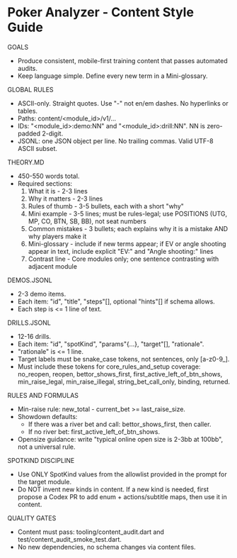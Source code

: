 # Poker Analyzer - Content Style Guide

GOALS
- Produce consistent, mobile-first training content that passes automated audits.
- Keep language simple. Define every new term in a Mini-glossary.

GLOBAL RULES
- ASCII-only. Straight quotes. Use "-" not en/em dashes. No hyperlinks or tables.
- Paths: content/<module_id>/v1/...
- IDs: "<module_id>:demo:NN" and "<module_id>:drill:NN". NN is zero-padded 2-digit.
- JSONL: one JSON object per line. No trailing commas. Valid UTF-8 ASCII subset.

THEORY.MD
- 450-550 words total.
- Required sections:
  1) What it is - 2-3 lines
  2) Why it matters - 2-3 lines
  3) Rules of thumb - 3-5 bullets, each with a short "why"
  4) Mini example - 3-5 lines; must be rules-legal; use POSITIONS (UTG, MP, CO, BTN, SB, BB), not seat numbers
  5) Common mistakes - 3 bullets; each explains why it is a mistake AND why players make it
  6) Mini-glossary - include if new terms appear; if EV or angle shooting appear in text, include explicit "EV:" and "Angle shooting:" lines
  7) Contrast line - Core modules only; one sentence contrasting with adjacent module

DEMOS.JSONL
- 2-3 demo items.
- Each item: "id", "title", "steps"[], optional "hints"[] if schema allows.
- Each step is <= 1 line of text.

DRILLS.JSONL
- 12-16 drills.
- Each item: "id", "spotKind", "params"{...}, "target"[], "rationale".
- "rationale" is <= 1 line.
- Target labels must be snake_case tokens, not sentences, only [a-z0-9_].
- Must include these tokens for core_rules_and_setup coverage: no_reopen, reopen, bettor_shows_first, first_active_left_of_btn_shows, min_raise_legal, min_raise_illegal, string_bet_call_only, binding, returned.

RULES AND FORMULAS
- Min-raise rule: new_total - current_bet >= last_raise_size.
- Showdown defaults:
  - If there was a river bet and call: bettor_shows_first, then caller.
  - If no river bet: first_active_left_of_btn_shows.
- Opensize guidance: write "typical online open size is 2-3bb at 100bb", not a universal rule.

SPOTKIND DISCIPLINE
- Use ONLY SpotKind values from the allowlist provided in the prompt for the target module.
- Do NOT invent new kinds in content. If a new kind is needed, first propose a Codex PR to add enum + actions/subtitle maps, then use it in content.

QUALITY GATES
- Content must pass: tooling/content_audit.dart and test/content_audit_smoke_test.dart.
- No new dependencies, no schema changes via content files.
